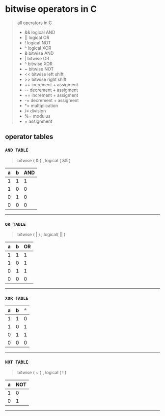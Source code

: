 # bitwise operators in C

> all operators in C
>
> * && logical AND
> * || logical OR
> * ! logical NOT
> * ^ logical XOR
> * & bitwise AND
> * | bitwise OR
> * ^ bitwise XOR
> * ~ bitwise NOT
> * << bitwise left shift
> * \>> bitwise right shift
> * ++ increment + assigment
> * -- decrement + assigment
> * += increment + assigment
> * -= decrement + assigment
> * *= multiplication
> * /= division
> * %= modulus
> * = assignment

## operator tables

### `AND TABLE`

> bitwise ( & ) , logical ( && )

| a | b | AND |
|---|---|---|
| 1 | 1 | 1 |
| 1 | 0 | 0 |
| 0 | 1 | 0 |
| 0 | 0 | 0 |

-------------------

### `OR TABLE`

> bitwise ( \| ) , logical( \|\| )

| a | b | OR |
|---|---|---|
| 1 | 1 | 1 |
| 1 | 0 | 1 |
| 0 | 1 | 1 |
| 0 | 0 | 0 |

-------------------

### `XOR TABLE`

| a | b | ^ |
|---|---|---|
| 1 | 1 | 0 |
| 1 | 0 | 1 |
| 0 | 1 | 1 |
| 0 | 0 | 0 |

-------------------

### `NOT TABLE`

> bitwise ( ~ ) , logical ( ! )

| a | NOT |
|---|---|
| 1 | 0 |
| 0 | 1 |

-------------------
